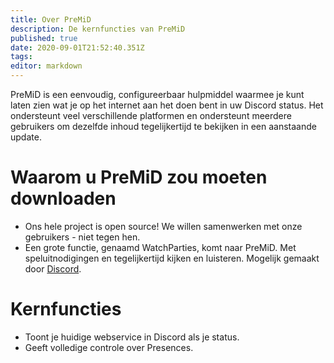```yaml
---
title: Over PreMiD
description: De kernfuncties van PreMiD
published: true
date: 2020-09-01T21:52:40.351Z
tags:
editor: markdown
---
```


PreMiD is een eenvoudig, configureerbaar hulpmiddel waarmee je kunt laten zien wat je op het internet aan het doen bent in uw Discord status. Het ondersteunt veel verschillende platformen en ondersteunt meerdere gebruikers om dezelfde inhoud tegelijkertijd te bekijken in een aanstaande update.

# Waarom u PreMiD zou moeten downloaden
- Ons hele project is open source! We willen samenwerken met onze gebruikers - niet tegen hen.
- Een grote functie, genaamd WatchParties, komt naar PreMiD. Met speluitnodigingen en tegelijkertijd kijken en luisteren. Mogelijk gemaakt door [Discord](https://discordapp.com/).

# Kernfuncties
- Toont je huidige webservice in Discord als je status.
- Geeft volledige controle over Presences.